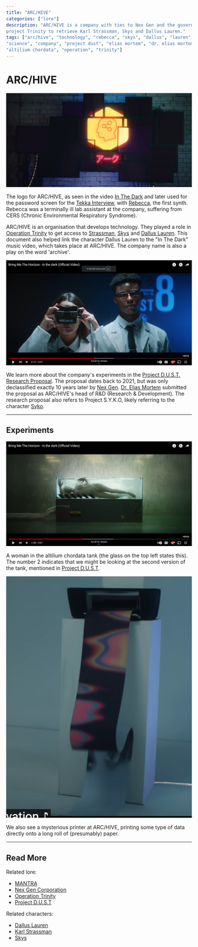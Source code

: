 ```yaml
---
title: "ARC/HIVE"
categories: ["lore"]
description: "ARC/HIVE is a company with ties to Nex Gen and the government. They ordered 
project Trinity to retrieve Karl Strassman, Skys and Dallus Lauren."
tags: ["arc/hive", "technology", "rebecca", "skys", "dallus", "lauren", "in the dark", 
"science", "company", "project dust", "elias mortem", "dr. elias mortem", "syko", "nex gen", 
"altilium chordata", "operation", "trinity"]
---
```


# ARC/HIVE

![ARC/HIVE logo](../../Resources/music/inthedark/gallery/c_neurologo.png)

The logo for ARC/HIVE, as seen in the video [In The Dark](../music/amo-in-the-dark) and 
later used for the password screen for the [Tekka Interview](../files/tekka_interview), 
with [Rebecca](../characters/rebecca), the first synth.
Rebecca was a terminally ill lab assistant at the company, suffering from CERS (Chronic Environmental Respiratory Syndrome).

ARC/HIVE is an organisation that develops technology. They played a role in [Operation Trinity](../files/trinity_document) 
to get access to [Strassman](../characters/strassman), [Skys](../characters/skys) and 
[Dallus Lauren](../characters/dallus-lauren).
This document also helped link the character Dallus Lauren to the "In The Dark" music video,
which takes place at ARC/HIVE.
The company name is also a play on the word 'archive'.

![ARC/HIVE scientists](../../Resources/music/inthedark/gallery/j_archivecamera.png)

We learn more about the company's experiments in the [Project D.U.S.T. Research Proposal](../files/project_dust). 
The proposal dates back to 2021, but was only declassified exactly 10 years later by [Nex Gen](nex-gen-corporation).
[Dr. Elias Mortem](../characters/characters#dr-elias-mortem) submitted the proposal as ARC/HIVE's head of R&D
(Research & Development). The research proposal also refers to Project S.Y.K.O, likely referring to the character 
[Syko](../characters/syko).

***

## Experiments

![Woman in a tank, touching the glass with her hands](../../Resources/music/inthedark/gallery/f_altiliumchordatatank.png)

A woman in the altilium chordata tank (the glass on the top left states this). The number 2 indicates that we might be 
looking at the second version of the tank, mentioned in [Project D.U.S.T](../files/project_dust).

![Printer at ARC/HIVE](../../Resources/music/inthedark/gallery/n_printerface.png)

We also see a mysterious printer at ARC/HIVE, printing some type of data directly onto 
a long roll of (presumably) paper.

***

## Read More

Related lore:

- [MANTRA](../music/amo-mantra)
- [Nex Gen Corporation](nex-gen-corporation)
- [Operation Trinity](../files/trinity_document)
- [Project D.U.S.T](../files/project_dust)

Related characters:

- [Dallus Lauren](../characters/characters#dallus-lauren)
- [Karl Strassman](../characters/characters#karl-strassman)
- [Skys](../characters/characters#skys)